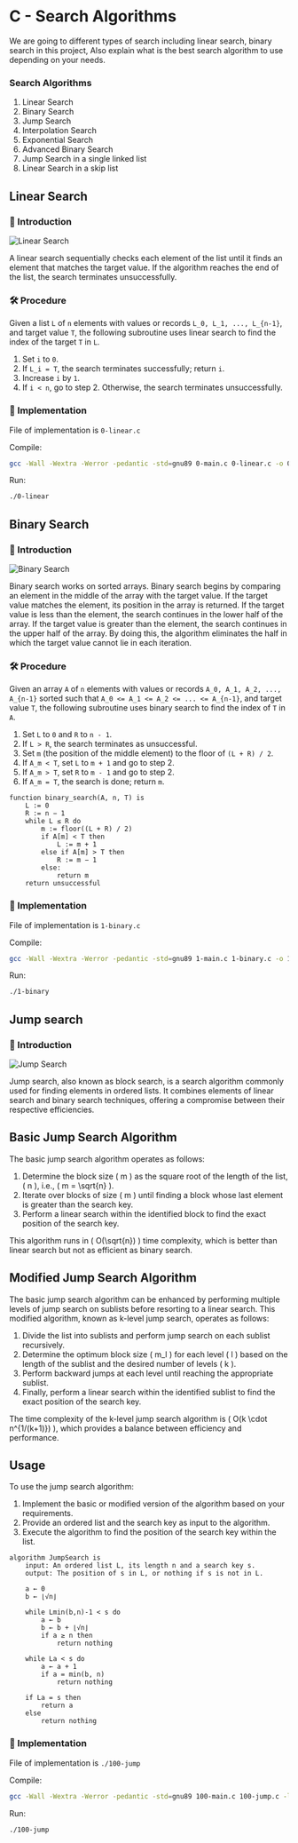 # C - Search Algorithms

We are going to different types of search including linear search, binary search in this project, Also explain what is the best search algorithm to use depending on your needs.

### Search Algorithms

1. Linear Search
2. Binary Search
3. Jump Search
4. Interpolation Search
5. Exponential Search
6. Advanced Binary Search
7. Jump Search in a single linked list
8. Linear Search in a skip list

## Linear Search

### :book: Introduction

![Linear Search](https://sushrutkuchik.files.wordpress.com/2020/05/linear_search.gif?w=438)

A linear search sequentially checks each element of the list until it finds an element that matches the target value. If the algorithm reaches the end of the list, the search terminates unsuccessfully.

### 🛠️ Procedure

Given a list `L` of `n` elements with values or records `L_0, L_1, ..., L_{n-1}`, and target value `T`, the following subroutine uses linear search to find the index of the target `T` in `L`.

1. Set `i` to `0`.
2. If `L_i = T`, the search terminates successfully; return `i`.
3. Increase `i` by `1`.
4. If `i < n`, go to step 2. Otherwise, the search terminates unsuccessfully.

### 🔧 Implementation

File of implementation is `0-linear.c`

Compile:
```bash
gcc -Wall -Wextra -Werror -pedantic -std=gnu89 0-main.c 0-linear.c -o 0-linear
```

Run:
```bash
./0-linear
```

## Binary Search

### :book: Introduction

![Binary Search](https://upload.wikimedia.org/wikipedia/commons/thumb/c/c1/Binary-search-work.gif/220px-Binary-search-work.gif)

Binary search works on sorted arrays. Binary search begins by comparing an element in the middle of the array with the target value. If the target value matches the element, its position in the array is returned. If the target value is less than the element, the search continues in the lower half of the array. If the target value is greater than the element, the search continues in the upper half of the array. By doing this, the algorithm eliminates the half in which the target value cannot lie in each iteration.

### 🛠️ Procedure

Given an array `A` of `n` elements with values or records `A_0, A_1, A_2, ..., A_{n-1}` sorted such that `A_0 <= A_1 <= A_2 <= ... <= A_{n-1}`, and target value `T`, the following subroutine uses binary search to find the index of `T` in `A`.

1. Set `L` to `0` and `R` to `n - 1`.
2. If `L > R`, the search terminates as unsuccessful.
3. Set `m` (the position of the middle element) to the floor of `(L + R) / 2`.
4. If `A_m < T`, set `L` to `m + 1` and go to step 2.
5. If `A_m > T`, set `R` to `m - 1` and go to step 2.
6. If `A_m = T`, the search is done; return `m`.

```
function binary_search(A, n, T) is
    L := 0
    R := n − 1
    while L ≤ R do
        m := floor((L + R) / 2)
        if A[m] < T then
            L := m + 1
        else if A[m] > T then
            R := m − 1
        else:
            return m
    return unsuccessful
```

### 🔧 Implementation

File of implementation is `1-binary.c`

Compile:
```bash
gcc -Wall -Wextra -Werror -pedantic -std=gnu89 1-main.c 1-binary.c -o 1-binary
```

Run:
```bash
./1-binary
```

## Jump search

### :book: Introduction

![Jump Search](https://harkishen-singh.github.io/jump-search-visualisation/this.gif)

Jump search, also known as block search, is a search algorithm commonly used for finding elements in ordered lists. It combines elements of linear search and binary search techniques, offering a compromise between their respective efficiencies.

## Basic Jump Search Algorithm

The basic jump search algorithm operates as follows:

1. Determine the block size \( m \) as the square root of the length of the list, \( n \), i.e., \( m = \sqrt{n} \).
2. Iterate over blocks of size \( m \) until finding a block whose last element is greater than the search key.
3. Perform a linear search within the identified block to find the exact position of the search key.

This algorithm runs in \( O(\sqrt{n}) \) time complexity, which is better than linear search but not as efficient as binary search.

## Modified Jump Search Algorithm

The basic jump search algorithm can be enhanced by performing multiple levels of jump search on sublists before resorting to a linear search. This modified algorithm, known as k-level jump search, operates as follows:

1. Divide the list into sublists and perform jump search on each sublist recursively.
2. Determine the optimum block size \( m_l \) for each level \( l \) based on the length of the sublist and the desired number of levels \( k \).
3. Perform backward jumps at each level until reaching the appropriate sublist.
4. Finally, perform a linear search within the identified sublist to find the exact position of the search key.

The time complexity of the k-level jump search algorithm is \( O(k \cdot n^{1/(k+1)}) \), which provides a balance between efficiency and performance.

## Usage

To use the jump search algorithm:

1. Implement the basic or modified version of the algorithm based on your requirements.
2. Provide an ordered list and the search key as input to the algorithm.
3. Execute the algorithm to find the position of the search key within the list.

```
algorithm JumpSearch is
    input: An ordered list L, its length n and a search key s.
    output: The position of s in L, or nothing if s is not in L.

    a ← 0
    b ← ⌊√n⌋

    while Lmin(b,n)-1 < s do
        a ← b
        b ← b + ⌊√n⌋
        if a ≥ n then
            return nothing

    while La < s do
        a ← a + 1
        if a = min(b, n)
            return nothing

    if La = s then
        return a
    else
        return nothing
```

### 🔧 Implementation

File of implementation is `./100-jump`

Compile:
```bash
gcc -Wall -Wextra -Werror -pedantic -std=gnu89 100-main.c 100-jump.c -lm -o 100-jump
```

Run:
```bash
./100-jump
```